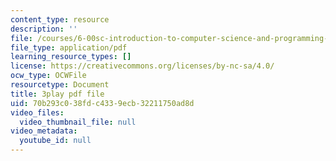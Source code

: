 ```yaml
---
content_type: resource
description: ''
file: /courses/6-00sc-introduction-to-computer-science-and-programming-spring-2011/70b293c038fdc4339ecb32211750ad8d_WbWb0u8bJrU.pdf
file_type: application/pdf
learning_resource_types: []
license: https://creativecommons.org/licenses/by-nc-sa/4.0/
ocw_type: OCWFile
resourcetype: Document
title: 3play pdf file
uid: 70b293c0-38fd-c433-9ecb-32211750ad8d
video_files:
  video_thumbnail_file: null
video_metadata:
  youtube_id: null
---
```

